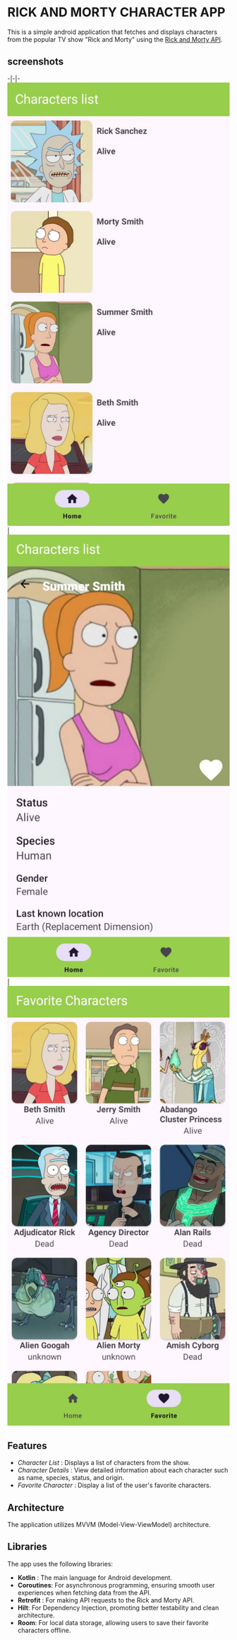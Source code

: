 # RICK AND MORTY CHARACTER APP

This is a simple android application that fetches and displays characters from the popular TV show "Rick and Morty" using the [Rick and Morty API](https://rickandmortyapi.com/).

## screenshots

-|-|-
![Characters List](./screenshots/characters_list_screen.jpg)|![Character's Details](./screenshots/details_screen.jpg)|![favorite screen](./screenshots/favorite_screen.jpg)



## Features
- *Character List* : Displays a list of characters from the show.
- *Character Details* : View detailed information about each character such as name, species, status, and origin.
- *Favorite Character* : Display a list of the user's favorite characters.

## Architecture

The application utilizes MVVM (Model-View-ViewModel) architecture.


## Libraries

The app uses the following libraries:
- **Kotlin** : The main language for Android development.
- **Coroutines**: For asynchronous programming, ensuring smooth user experiences when fetching data from the API.
- **Retrofit** : For making API requests to the Rick and Morty API.
- **Hilt**: For Dependency Injection, promoting better testability and clean architecture.
- **Room**: For local data storage, allowing users to save their favorite characters offline.


